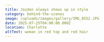 ```yaml
---
title: Jaiden always shows up in style
category: behind-the-scenes
image: /uploads/images/gallery/IMG_8552.JPG
date: 2025-07-25T04:00:00.000Z
location: Charlotte
altText: woman in red top and red hair
---
```


